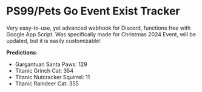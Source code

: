 # **PS99/Pets Go Event Exist Tracker**

Very easy-to-use, yet advanced webhook for Discord, functions free with Google App Script. Was specifically made for Christmas 2024 Event, will be updated, but it is easily customizable!

**Predictions**:

- Gargantuan Santa Paws: 129
- Titanic Grinch Cat: 354
- Titanic Nutcracker Squirrel: 11
- Titanic Raindeer Cat: 355
